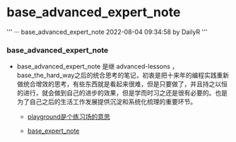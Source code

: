 # base_advanced_expert_note

'''
··· base_advanced_expert_note 2022-08-04 09:34:58 by DailyR
'''

### base_advanced_expert_note

- base_advanced_expert_note 是继 advanced-lessons ， base_the_hard_way之后的统合思考的笔记，初衷是把十来年的编程实践重新做统合增效的思考，有些东西就是看起来很难，但是只要做了，并且持之以恒的进行，就会做到自己的进步的效果，但是学而时习之还是很有必要的。也是为了自己之后的生活工作发展提供沉淀和系统化梳理的重要环节。

	- [playground是个练习场的意思](https://github.com/trekhleb/learn-python)

	- [base_expert_note](../base_advanced_expert_note/README.md)

